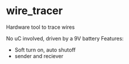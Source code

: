 # wire_tracer
Hardware tool to trace wires 

No uC involved, driven by a 9V battery
Features:
  * Soft turn on, auto shutoff
  * sender and reciever
